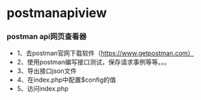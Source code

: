 # postmanapiview
### postman api网页查看器

+ 1、去postman官网下载软件（https://www.getpostman.com）
+ 2、使用postman编写接口测试，保存请求事例等等。。。
+ 3、导出接口json文件
+ 4、在index.php中配置$config的值
+ 5、访问index.php
